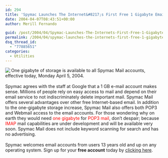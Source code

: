 ```yaml
---
id: 294
title: 'Spymac Launches The Internet&#8217;s First Free 1 Gigabyte Email Service'
date: 2004-04-07T08:43:51+00:00
author: Merill Fernando

guid: /post/2004/04/Spymac-Launches-The-Internets-First-Free-1-Gigabyte-Email-Service.aspx
permalink: /2004/04/spymac-launches-the-internets-first-free-1-gigabyte-email-service/
dsq_thread_id:
  - "77885651"
categories:
  - Utilities
---
```

<IMG src="http://www.spymac.com/upload/news/Apr_2004/1gb_spymac_mail.gif" align=left>One gigabyte of storage is available to all Spymac Mail accounts, effective today, Monday April 5, 2004.<BR><BR>Spymac agrees with the staff at Google that a 1 GB e-mail account makes sense. Millions of people rely on easy access to mail and depend on their email service to not indiscriminately delete important mail. Spymac Mail offers several advantages over other free Internet-based email. In addition to the one-gigabyte storage increase, Spymac Mail also offers both POP3 and Webmail access to the email accounts. For those wondering why on earth they would need <FONT color=#ff0000>one gigabyte</FONT> for <FONT color=#ff0000>POP3 mail</FONT>, don&#8217;t despair; because <FONT color=#ff0000>IMAP</FONT> mail capabilities are under development and will be available very soon. Spymac Mail does not include keyword scanning for search and has no advertising.<BR><BR>Spymac welcomes email accounts from users 13 years old and up on any operating system. Sign up for your <STRONG>free account</STRONG> today by <A href="http://www.spymac.com/user.php?action=register">clicking here</A>.